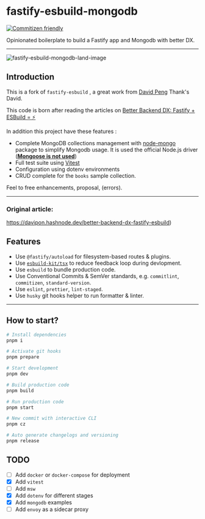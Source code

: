 # fastify-esbuild-mongodb

[![Commitizen friendly](https://img.shields.io/badge/commitizen-friendly-brightgreen.svg)](http://commitizen.github.io/cz-cli/)

Opinionated boilerplate to build a Fastify app and Mongodb with better DX.

---

<img align="center" src="https://i.ibb.co/ZTVLZSn/fastify-esbuild-mongodb-land-image.png" alt="fastify-esbuild-mongodb-land-image" border="0">

## Introduction

This is a fork of `fastify-esbuild` , a great work from [David Peng](https://github.com/davipon)  Thank's David.

This code is born after reading the articles on [Better Backend DX: Fastify + ESBuild = ⚡️](https://davipon.hashnode.dev/better-backend-dx-fastify-esbuild)

In addition this project have these features :

- Complete MongoDB collections management with [node-mongo](https://ship.paralect.com/docs/packages/node-mongo) package to simplify Mongodb usage. 
  It is used the official Node.js driver  (**<u>Mongoose is not used</u>**)
- Full test suite using [Vitest](https://vitest.dev/)
- Configuration using dotenv environments
- CRUD complete for the `books` sample collection.



Feel to free enhancements, proposal, (errors).

----------------------

### Original article:

https://davipon.hashnode.dev/better-backend-dx-fastify-esbuild)



## Features

- Use `@fastify/autoload` for filesystem-based routes & plugins.
- Use [`esbuild-kit/tsx`](https://github.com/esbuild-kit/tsx) to reduce feedback loop during devlopment.
- Use `esbuild` to bundle production code.
- Use Conventional Commits & SemVer standards, e.g. `commitlint`, `commitizen`, `standard-version`.
- Use `eslint`, `prettier`, `lint-staged`.
- Use `husky` git hooks helper to run formatter & linter.

---

## How to start?

```zsh
# Install dependencies
pnpm i

# Activate git hooks
pnpm prepare

# Start development
pnpm dev

# Build production code
pnpm build

# Run production code
pnpm start

# New commit with interactive CLI
pnpm cz

# Auto generate changelogs and versioning
pnpm release
```

## TODO

- [ ] Add `docker` or `docker-compose` for deployment
- [x] Add `vitest` 
- [ ] Add `msw`
- [x] Add `dotenv` for different stages
- [x] Add `mongodb` examples
- [ ] Add `envoy` as a sidecar proxy
